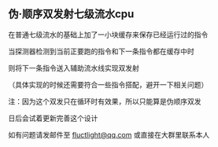 伪·顺序双发射七级流水cpu
---------------

在普通七级流水的基础上加了一小块缓存来保存已经运行过的指令  

当探测器检测到当前正要跑的指令和下一条指令都在缓存中时  

则将下一条指令送入辅助流水线实现双发射

（具体实现的时候还需要符合一些指令搭配，避开一下相关问题）

注：因为这个双发只在循环时有效果，所以只能算是伪顺序双发

日后会试着更新完善这个设计

如有问题请发邮件至 fluctlight@qq.com 或直接在大群里联系本人
